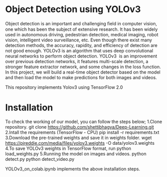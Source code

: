 # Object Detection using YOLOv3
Object detection is an important and challenging ﬁeld in computer vision, one which has been the subject of extensive research. It has been widely used in autonomous driving, pedestrian detection, medical imaging, robot vision, intelligent video surveillance, etc. Even though there exist many detection methods, the accuracy, rapidity, and efficiency of detection are not good enough. YOLOv3 is an algorithm that uses deep convolutional neural networks to perform object detection. YOLOv3  is an improvement over previous  detection networks, it features multi-scale detection, a stronger feature extractor network, and some changes in the loss function. In this project, we will build a real-time object detector based on the  model and then load the model to make predictions for both images and videos. 

This repository implements Yolov3 using TensorFlow 2.0

# Installation
To check the working of our model, you can follow the steps below;
1.Clone repository.
  git clone https://github.com/shettibhagya/Deep-Learning.git
2.Intall the requirements (TensorFlow - CPU)
  pip install -r requirements.txt
3.Download the pre-trained weights and save it in weights folder.
  wget https://pjreddie.com/media/files/yolov3.weights -O data/yolov3.weights
4.To save YOLOv3 weights in TensorFlow format, run
  python load_weights.py
5.Running the model on images and videos.
  python detect.py 
  python detect_video.py
  
YOLOv3_on_colab.ipynb implements the above installation steps.
